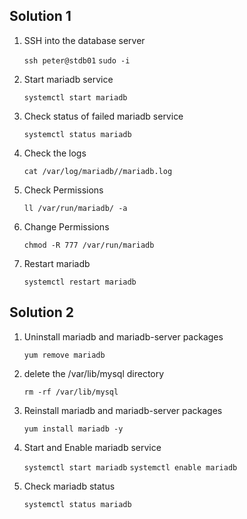 ## Solution 1

1. SSH into the database server

    `ssh peter@stdb01`
    `sudo -i`

2. Start mariadb service

    `systemctl start mariadb`

3. Check status of failed mariadb service

    `systemctl status mariadb`

4. Check the logs

    `cat /var/log/mariadb//mariadb.log`

5. Check Permissions

    `ll /var/run/mariadb/ -a`

6. Change Permissions 

    `chmod -R 777 /var/run/mariadb`

7. Restart mariadb

    `systemctl restart mariadb`


## Solution 2

1. Uninstall mariadb and mariadb-server packages

    `yum remove mariadb`

2. delete the /var/lib/mysql directory

    `rm -rf /var/lib/mysql`

3. Reinstall mariadb and mariadb-server packages

    `yum install mariadb -y`

4. Start and Enable mariadb service

    `systemctl start mariadb`
    `systemctl enable mariadb`

5. Check mariadb status

    `systemctl status mariadb`

